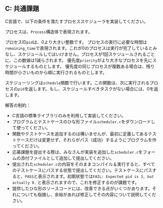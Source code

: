## C: 共通課題

C言語で、以下の条件を満たすプロセススケジューラを実装してください。

プロセスは、`Process`構造体で表現されます。

プロセスID`pid`は、0より大きい整数です。
プロセスの実行に必要な時間は`remaining_time`で表現されます。これが0のプロセスは実行が完了しているとみなし、スケジュールしてはいけません。プロセスが1回スケジュールされるごとに、この数値は1減らされます。
優先度`priority`がより大きなプロセスを先にスケジュールするものとします。
優先度の同じプロセスが複数ある場合は、残り時間が小さいものから順に実行されるものとします。

スケジューリングは`schedule`関数で行います。この関数は、次に実行されるプロセスの`pid`を返します。もし、スケジュールすべきタスクがない場合には、0を返します。

解答の制約：
- C言語の標準ライブラリのみを利用して実装してください。
- プログラムとテストケースのひな形ファイル`scheduler.c`をダウンロードして使ってください。
- 関数やテストケースを追加するのは構いませんが、最初に定義してあるテストケースだけは変更せず、それらがパス（成功）するようにプログラムを作ってください。
- 応募課題を提出する際は、みなさんが実装を追加した`scheduler.c`をフォームの添付ファイルとして追加して提出してください。
- 提出された`scheduler.c`の内容をそのままコンパイル＆実行すると、すべてのテストケースにパスする状態で提出してください。テストケースにパスすると、`PASS`と表示されます。初期状態では`FAIL: Expected pid is 3, but actually 0.` と表示されますので、これを修正するのが課題です。
- 提供したひな形のソースコードには、改善できる点がいくつかあります。それについても指摘し、余裕があれば修正してその内容について説明してください。